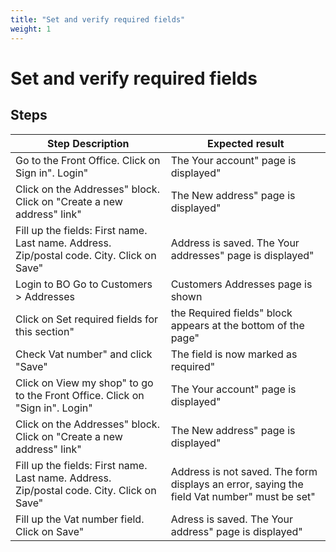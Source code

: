 ```yaml
---
title: "Set and verify required fields"
weight: 1
---
```


# Set and verify required fields
## Steps
| Step Description | Expected result |
| ----- | ----- |
| Go to the Front Office. Click on Sign in". Login" | The Your account" page is displayed" |
| Click on the Addresses" block. Click on "Create a new address" link" | The New address" page is displayed" |
| Fill up the fields: First name. Last name. Address. Zip/postal code. City. Click on Save" | Address is saved. The Your addresses" page is displayed" |
| Login to BO Go to Customers > Addresses | Customers Addresses page is shown |
| Click on Set required fields for this section" | the Required fields" block appears at the bottom of the page" |
| Check Vat number" and click "Save" | The field is now marked as required" |
| Click on View my shop" to go to the Front Office. Click on "Sign in". Login" | The Your account" page is displayed" |
| Click on the Addresses" block. Click on "Create a new address" link" | The New address" page is displayed" |
| Fill up the fields: First name. Last name. Address. Zip/postal code. City. Click on Save" | Address is not saved. The form displays an error, saying the field Vat number" must be set" |
| Fill up the Vat number field. Click on Save" | Adress is saved. The Your address" page is displayed" |
